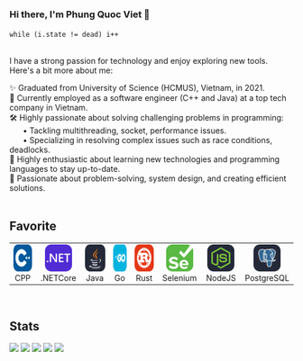 ### Hi there, I'm Phung Quoc Viet 👋 

``while (i.state != dead) i++
``
<br> <br> 

I have a strong passion for technology and enjoy exploring new tools. Here's a bit more about me:<br>

✨ Graduated from University of Science (HCMUS), Vietnam, in 2021.<br>
💼 Currently employed as a software engineer (C++ and Java) at a top tech company in Vietnam.<br>
🛠️ Highly passionate about solving challenging problems in programming:<br>
&nbsp;&nbsp;&nbsp;&nbsp;&nbsp;&nbsp;• Tackling multithreading, socket, performance issues.<br>
&nbsp;&nbsp;&nbsp;&nbsp;&nbsp;&nbsp;• Specializing in resolving complex issues such as race conditions, deadlocks.<br>
🌱 Highly enthusiastic about learning new technologies and programming languages to stay up-to-date.<br>
🚀 Passionate about problem-solving, system design, and creating efficient solutions.<br>
<br> 

Favorite 
---

<table>
  <tr>
    <td align="center" width="96">
      <a href="#macropower-tech">
        <img src="./img/CPP.svg" width="48" height="48" alt="CPP" />
      </a>
      <br>CPP
    </td>
    <td align="center" width="96">
      <a href="#macropower-tech">
        <img src="./img/DotNet.svg" width="48" height="48" alt="Dotnet" />
      </a>
      <br>.NETCore
    </td>
    <td align="center" width="96">
      <a href="#macropower-tech">
        <img src="./img/Java-Dark.svg" width="48" height="48" alt="Java" />
      </a>
      <br>Java
    </td>
    <td align="center" width="96">
      <a href="#macropower-tech">
        <img src="./img/GoLang.svg" width="48" height="48" alt="Go" />
      </a>
      <br>Go
    </td>
    <td align="center" width="96">
      <a href="#macropower-tech">
        <img src="./img/Rust.svg" width="48" height="48" alt="Rust" />
      </a>
      <br>Rust
    </td>
    <td align="center" width="96">
      <a href="#macropower-tech" >
        <img src="./img/Selenium.svg" width="48" height="48" alt="Selenium" />
      </a>
      <br>Selenium
    </td>
    <td align="center" width="96"> 
      <a href="#macropower-tech" >
        <img src="./img/NodeJS-Dark.svg" width="48" height="48" alt="NodeJS" />
      </a>
      <br>NodeJS
    </td>
    <td align="center"  width="96">
      <a href="#macropower-tech">
        <img src="./img/PostgreSQL-Dark.svg" width="48" height="48" alt="PostgreSQL" />
      </a>
      <br>PostgreSQL
    </td>
  </tr>
</table>

<br> 

Stats
---
![](http://github-profile-summary-cards.vercel.app/api/cards/repos-per-language?username=pqviet07&theme=gotham)
![](http://github-profile-summary-cards.vercel.app/api/cards/most-commit-language?username=pqviet07&theme=gotham)
![](http://github-profile-summary-cards.vercel.app/api/cards/stats?username=pqviet07&theme=gotham)
![](http://github-profile-summary-cards.vercel.app/api/cards/productive-time?username=pqviet07&theme=gotham&utcOffset=8)
![](http://github-profile-summary-cards.vercel.app/api/cards/profile-details?username=pqviet07&theme=gotham)
